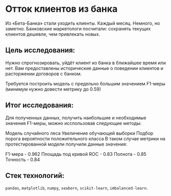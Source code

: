 # Отток клиентов из банка

Из «Бета-Банка» стали уходить клиенты. Каждый месяц. Немного, но заметно. Банковские маркетологи посчитали: сохранять текущих клиентов дешевле, чем привлекать новых.

## Цель исследования:

Нужно спрогнозировать, уйдёт клиент из банка в ближайшее время или нет. Вам предоставлены исторические данные о поведении клиентов и расторжении договоров с банком.

Требуется построить модель с предельно большим значением F1-меры (минимум нужно довести метрику до 0.59)

## Итог исследования:

Для полученных данных, получить наибольшие и необходимые значения F1-меры, можно исспользовав следующие методы:

Модель случайного леса
Увеличение обучающей выборки
Подбор порога вероятности положительного класса
В таком случае метрики на протестированной модели получили данные значения:

F1-мера - 0.962
Площадь под кривой ROC - 0.83
Полнота - 0.85
Точность - 0.84

## Стек технологий:

`pandas`, `matplotlib`, `numpy`, `seaborn`, `scikit-learn`, `imbalanced-learn`.
